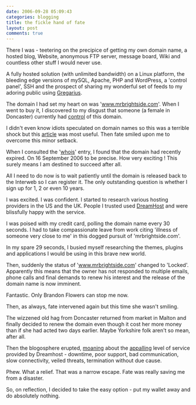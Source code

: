 ```yaml
---
date: 2006-09-28 05:09:43
categories: blogging
title: the fickle hand of fate
layout: post
comments: true
---
```

There I was - teetering on the precipice of getting my own domain name,
a hosted blog, Website, anonymous FTP server, message board, Wiki and
countless other stuff I would never use.

A fully hosted solution (with unlimited bandwidth) on a Linux platform,
the bleeding edge versions of mySQL, Apache, PHP and WordPress, a
'control panel', SSH and the prospect of sharing my wonderful set of
feeds to my adoring public using
[Gregarius](http://www.nbrightside.com/blog/2006/09/21/drowning-in-a-river-of-news/).

The domain I had set my heart on was 'www.mrbrightside.com'. When I went
to buy it, I discovered to my disgust that someone (a female in
Doncaster) currently had
[control](http://www.whois.net/whois_new.cgi?d=mrbrightside.com) of this
domain.

I didn't even know idiots speculated on domain names so this was a
terrible shock but this
[article](http://www.mikeindustries.com/blog/archive/2005/03/how-to-snatch-an-expiring-domain)
was most useful. Then fate smiled upon me to overcome this minor
setback.

When I consulted the '[whois](http://www.whois.net/)' entry, I found
that the domain had recently expired. On 16 September 2006 to be
precise. How very exciting ! This surely means I am destined to succeed
after all.

All I need to do now is to wait patiently until the domain is released
back to the Interweb so I can register it. The only outstanding question
is whether I sign up for 1, 2 or even 10 years.

I was excited. I was confident. I started to research various hosting
providers in the US and the UK. People I trusted used
[DreamHost](http://www.dreamhost.com/) and were blissfully happy with
the service.

I was poised with my credit card, polling the domain name every 30
seconds. I had to take compassionate leave from work citing 'illness of
someone very close to me' in this dogged pursuit of 'mrbrightside.com'.

In my spare 29 seconds, I busied myself researching the themes, plugins
and applications I would be using in this brave new world.

Then, suddenly the status of 'www.mrbrightside.com' changed to 'Locked'.
Apparently this means that the owner has not responded to multiple
emails, phone calls and final demands to renew his interest and the
release of the domain name is now imminent.

Fantastic. Only Brandon Flowers can stop me now.

Then, as always, fate intervened again but this time she wasn't smiling.

The wizzened old hag from Doncaster returned from market in Malton and
finally decided to renew the domain even though it cost her more money
than if she had acted two days earlier. Maybe Yorkshire folk aren't so
mean, after all.

Then the blogosphere erupted,
[moaning](http://www.web-strategist.com/blog/2006/09/27/dreamhost-kindly-respond-to-andy/)
about the [appalling](http://nightmarehost.blogspot.com/) level of
service provided by Dreamhost - downtime, poor support, bad
communication, slow connectivity, veiled threats, termination without
due cause.

Phew. What a relief. That was a narrow escape. Fate was really saving me
from a disaster.

So, on reflection, I decided to take the easy option - put my wallet
away and do absolutely nothing.
